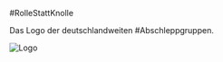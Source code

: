 
#RolleStattKnolle

Das Logo der deutschlandweiten #Abschleppgruppen.

![Logo](https://github.com/Wikinaut/RolleStattKnolle/blob/master/Rolle-01-blau-0000ff-2000x788-weißbg-mit-QR.png)
